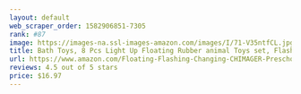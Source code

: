 ```yaml
---
layout: default 
﻿web_scraper_order: 1582906851-7305
rank: #87
image: https://images-na.ssl-images-amazon.com/images/I/71-V35ntfCL.jpg
title: Bath Toys, 8 Pcs Light Up Floating Rubber animal Toys set, Flashing Color Changing Light in Water,…
url: https://www.amazon.com/Floating-Flashing-Changing-CHIMAGER-Preschool/dp/B0798MYPQS/ref=zg_mw_toys-and-games_87?_encoding=UTF8&psc=1&refRID=R42GPHP3YME7595BC2RQ
reviews: 4.5 out of 5 stars
price: $16.97 
---
```

